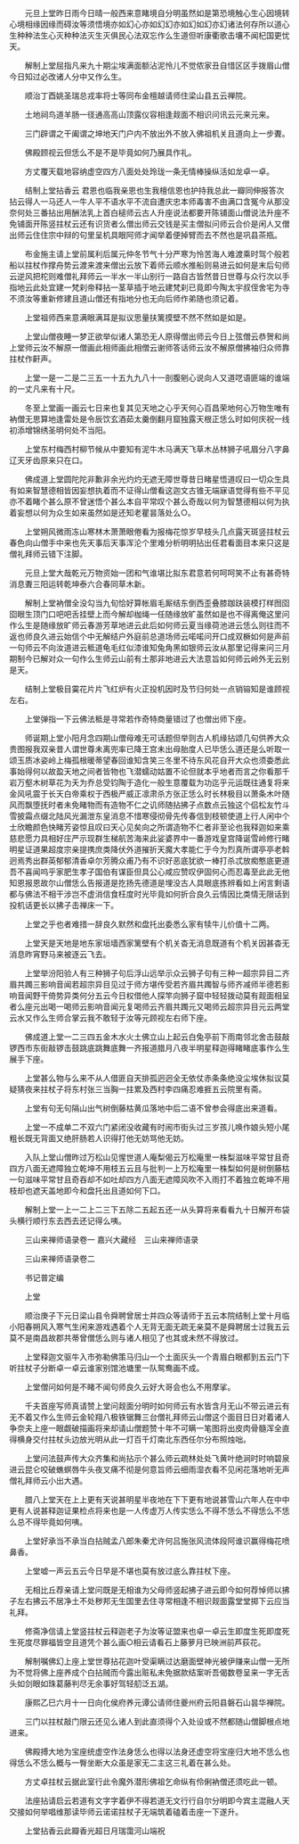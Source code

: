 <!-- { "loadSidebar": true } -->
　　元旦上堂昨日雨今日晴一般西来意睹境自分明虽然如是第恐境触心生心因境转心境相缘因缘而碍汝等须悟境亦如幻心亦如幻幻亦如幻如幻亦幻诸法何存所以道心生种种法生心灭种种法灭生灭俱民心法双忘作么生道但听康衢歌击壤不闻杞国更忧天。

　　解制上堂屈指凡来九十期尘埃满面额沾泥怜儿不觉侬家丑自惜区区手拨眉山僧今日知过必改诸人分中又作么生。

　　顺治丁酉姚圣瑞总戎率将士等同布金檀越请师住梁山县五云禅院。

　　土地祠鸟道羊肠一径通高高山顶露仪容相逢觌面不相识问讯云元来元来。

　　三门辟谓之干阖谓之坤地天门户内不放出外不放入佛祖机关且道向上一步聻。

　　佛殿顾视云但恁么不是不是毕竟如何乃展具作礼。

　　方丈覆天载地容纳虚空四方八面处处玲珑一条无情棒操纵活如龙卓一卓。

　　结制上堂拈香云
君恩也临我亲恩也生我檀信恩也护持我总此一瓣同伸报答次拈云得人一马还人一牛人平不语水平不流自遭庆忠本师毒害不由满口含冤今从那没奈何处三番拈出用酬法乳上首白槌师云古人升座说法都要开陈铺面山僧说法升座不免铺面开陈竖拄杖云还有识货者么僧出师云交钱是买主僧拟问师云合价是闲人又僧出师云住住宗中辩的句里呈机具眼阿师才闻举着便掉臂而去不然也是巩县茶瓶。

　　布金施主请上堂前属利后属元仲冬节气十分严寒为怜苦海人难渡乘时驾个般若船以拄杖作撑舟势云渡来渡来僧出云放下着师云顺水推船则易进云如何是末后句师云逆风把柁则难僧礼拜师云一半水一半山别行一路自古皆然昔日世尊与众行次以手指地云此处宜建一梵刹帝释拈一茎草插于地云建梵刹已竟即今陶太宇叔侄舍宅为寺不须汝等重新修建且道山僧还有指地分也无向后师作弟随也须记着。

　　上堂祖师西来意满眼满耳是拟议思量扶篱摸壁不然不然如是如是。

　　上堂山僧夜睡一梦正欲举似诸人第恐无人原得僧出师云今日上弦僧云恭贺和尚上堂师云汝不解原一僧画此相师画此相僧云谢师答话师云汝不解原僧拂袖归众师靠拄杖作鼾声。

　　上堂一是一二是二三五一十五九九八十一剖腹剜心说向人又道呓语匪端的谁端的一丈凡来有十尺。

　　冬至上堂画一画云七日来也复其见天地之心乎天何心百昌荣地何心万物生唯有衲僧无思算地逢雷处是令辰饮玄酒茹太羹倒翻月窟独露天根正恁么时如何庆祝一线初添增锦绣圣明何处不当阳。

　　上堂东村梅西村柳节候从中要知有泥牛木马满天飞草木丛林狮子吼眉分八字鼻辽天牙齿原来只在口。

　　佛成道上堂圆陀陀非歉非余光灼灼无遮无障世尊昔日睹星悟道叹曰一切众生具有如来智慧德相皆因妄想执着而不证得山僧看这迦文古锥无端寐语觉得有些不平见亦不着睹个甚么原不曾迷悟个甚么本自平常叹个甚么奇哉以何为智慧德相以何为执着妄想以何为众生如来虽然如是还知老瞿昙落处么○。

　　上堂朔风微雨冻山寒林木萧萧眼倦看为报梅花惊岁早枝头几点露天斑竖拄杖云春色向山僧手中来也先天事后天事浑沦个里难分析明明拈出任君看面目本来只这是僧礼拜师云错下注脚。

　　元旦上堂大哉乾元万物资始一团和气谁堪比拟东君意若何呵呵笑不止有甚奇特消息聻三阳运转乾坤泰六合春同草木新。

　　解制上堂衲僧全没勾当九旬恰好算帐眉毛厮结东倒西歪叠膝跏趺装模打样囫囵囵眼生顶门口吧吧舌挂壁上而今解却枷绳一任随缘放旷虽然如是也不得离俺这里问作么生是随缘放旷师云春游芳草地进云此后如何师云夏当缘荷池进云恁么则往而不返也师良久进云始信个中无解结户外庭前总道场师云喏喏问开口成双橛如何是声前一句师云不向汝道进云秪道龟毛红似漆谁知兔角黑如银师云汝从那里记得来问三月期制今已解对众一句作么生师云山前有土那非地进云大法意旨如何师云岭外无云别是天。

　　结制上堂极目霙花片片飞红炉有火正投机因时及节归何处一点销镕知是谁顾视左右。

　　上堂弹指一下云佛法秪是寻常若作奇特商量错过了也僧出师下座。

　　师诞期上堂小阳月念四期山僧母难无可话题但举则古人机缘拈颂几句供养大众贵图报我双亲昔人谓世尊未离兜率已降王宫未出母胎度人已毕恁么道还是么听取一颂玉质冰姿岭上梅孤根暖蒂望春回谁知含笑三冬里不待东风花自开大众也须委悉此事始得何以故盈天地之间者皆物也飞潜蠕动姑置不论但就本乎地者而言之你看那千岩万壑木树草花为夭为乔总受钧陶于造化一般生意覆载为功迄乎元运既往通复将来金风吼震于长天白帝乘权于西极严威正凛肃杀方张正恁么时长林极目以萧条木叶随风而飘堕抚时者未免睹物而有造物不仁之讥师随拈拂子点数点云独这个侣松友竹斗雪披霜点缀北陆风光漏泄东皇消息不惜寒侵彻骨先传春信到枝顿使道上行人闲中个士欣瞻颜色快睹芳姿惊且叹曰天心见矣向之所谓造物不仁者非至论也我释迦如来乘慈悲愿力具相好庄严示现群生梯航苦海来此娑婆界中一番游戏皇宫降诞雪岭修行睹明星证道果超度宗亲提携庶类降伏外道摧折天魔大孝能仁于今为烈真所谓亭亭老斡迥焉秀出群英郁郁清香卓尔芳腾众甫乃有不识好恶底犹欲一棒打杀忒放痴憨底更道吾不喜闻呜乎家肥生孝子国伯有谋臣但具公心咸应赞叹伊固何心而忍毒至此此无他知恩报恩故尔山僧恁么告报道是扢扬先德道是埋没古人具眼底拣辨看如上闲言剩语都与佛法不相干涉岂不虚消信食枉度时光毕竟如何折合良久云情因比类情无限话到投机话更长以拂子击禅床一下。

　　上堂之乎也者难措一辞良久默然和盘托出委悉么家有犊牛儿价值十二两。

　　上堂天是天地是地东家垣墙西家篱壁有个机关杳无消息既道有个机关因甚杳无消息昨宵野马来被逐云飞去。

　　上堂举汾阳验人有三种狮子句后浮山远举示众云狮子句有三种一超宗异目二齐眉共躅三影响音闻若超宗异目见过于师方堪传受若齐眉共躅智与师齐减师半德若影响音闻野干倚势异类何分五云今日权借他人探竿向狮子窟中轻轻拨动莫有觌面相呈者么座元出喝一喝师云影响音闻元复喝师云齐眉共躅元又喝师云超宗异目元云两堂云水又作么生师合掌云我不敢轻于汝等元顾视左右师下座。

　　佛成道上堂一二三四五金木水火土佛立山上起云白兔亭前下雨南邻北舍击鼓敲锣西市东街敲锣击鼓跳底跳舞底舞一齐报道腊月八夜半明星释迦得睹睹底事作么生展手下座。

　　上堂甚么物与么来不从人借匪自天排孤迥迥全无依仗赤条条绝没尘埃休拟议莫疑猜夜来拄杖子将东村张三当胸一拄累及西村李四痛忍难捱五云院里有斋。

　　上堂有句无句隔山出气树倒藤枯黄瓜落地中后二语不曾参会得底出来道看。

　　上堂一不成单二不双六门紧闭没收藏有时闹市街头过三岁孩儿唤作娘头短小尾粗长既无背面又绝肝肠若人识得打他无妨骂他无妨。

　　入队上堂山僧昨过万松山见惺世道人庵梨偈云万松庵里一株梨滋味平常甘且奇四方八面无遮障独立乾坤不用枝五云且与批判一上万松庵里一株梨如何是树倒藤枯一句滋味平常甘且奇吞却不如吐却四方八面无遮障风吹不入雨打不着独立乾坤不用枝却也遮天盖地即今和盘托出且道如何下口。

　　解制上堂一上一二上二三下五除二五起五还一从头算将来看看九十日解开布袋头横行顺行东去西去还记得么咦。

　　三山来禅师语录卷一
嘉兴大藏经　三山来禅师语录


　　三山来禅师语录卷二

　　书记普定编

　　上堂

　　顺治庚子下元日梁山县令舜聘曾居士并四众等请师于五云本院结制上堂十月临小阳春朔风入寒气生闲来游戏遇着个人无背无面无疏无亲莫不是舜聘居士过我五云莫不是南昌故郡共蒂曾僧恁么则与诸人相见了也其或未然不得放过。

　　上堂释迦文驱牛入市弥勒佛策马归山一个土面灰头一个青眉白眼都到五云门下听拄杖子分断卓一卓云谁家别馆池塘里一队鸳鸯画不成。

　　上堂僧问如何是不睹不闻句师良久云好大哥会也么不用摩挲。

　　千夫首座写师真请赞上堂问觌面分明时如何师云有水皆含月无山不带云进云有无不着又作么生师云金轮翔八极铁锯舞三台僧礼拜师云山僧这个面目日日对着诸人争奈夫上座一眼觑破描画将来却请山僧题赞十年不可瞒一笔图将出皮肉骨髓浑全直得横身交付拄杖头边放光明从此一灯百千灯南北东西任尔分布照烛咄。

　　上堂问法鼓声传大众齐集和尚拈示个甚么师云疏林处处飞黄叶绝涧时时响碧泉进云昆仑咬破蟭螟唇牛头夜叉痛不彻是何意旨师云细雨湿衣看不见闲花落地听无声僧礼拜师云小出大遇。

　　腊八上堂天在上上更有天说甚明星半夜地在下下更有地说甚雪山六年人在中中更有人说甚释迦证果检点将来也是一人传虚万人传实恁么不得不恁么不得恁么不恁么总不得毕竟如何咦。

　　上堂好承当不承当白拈贼孟八郎朱秦尤许何吕施张风流体段阿谁识赢得梅花喷鼻香。

　　上堂嘘一声云五云今日早是不堪也莫有放过底么靠拄杖下座。

　　无相比丘荐亲请上堂问既是无相谁为父母师竖起拂子进云即今如何荐悼师以拂子左右拂云不居净土不处秽邦无生国里去住寻常相逢不相识觌面露堂堂掷下云应当礼拜。

　　修斋净信请上堂竖拄杖云释迦老子为汝等证盟来也卓一卓云生即度生死即度死生死度尽罪福皆空且道凭个甚么画○相云请看石上藤萝月已映洲前芦荻花。

　　解制嘱佛幻上座上堂世尊拈花迦叶受渠瞒过达磨面壁神光被伊赚来山僧一无所为不觉将佛上座养成个白拈贼而今露出赃私未免据款结案听吾偈数卷呈来一字无舌头如剑眼如珠葛藤判尽无余事好驾轻舠泛五湖。

　　康熙乙巳六月十一日向化侯府养元谭公请师住夔州府云阳县磐石山昙华禅院。

　　三门以拄杖敲门限云还见么诸人到此直须得个入处设或不然都随山僧脚根点地进来。

　　佛殿搏大地为宝座统虚空作法身恁么也得以法身还虚空将宝座归大地不恁么也得恁么不恁么概与一臀坐断大众虽是家无二主这三礼着在甚么处。

　　方丈卓拄杖云据此室行此令魔外潜形佛祖乞命纵有伶俐衲僧还须吃此一顿。

　　法座拈请启云若道有文字字着伊不得若道无文行行自尔分明即今宾主混融人天交接如何举唱维那读毕师云诺诺拄杖子无端筑着磕着击座一下遂升。

　　上堂拈香云此瓣香光超日月瑞霭河山端祝
